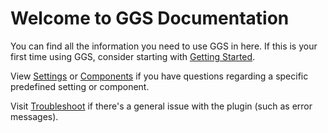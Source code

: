 # Welcome to GGS Documentation
You can find all the information you need to use GGS in here. If this is your first time using GGS, consider starting with [Getting Started](getting_started.md).

View [Settings](settings.md) or [Components](components.md) if you have questions regarding a specific predefined setting or component.

Visit [Troubleshoot](troubleshoot.md) if there's a general issue with the plugin (such as error messages).
